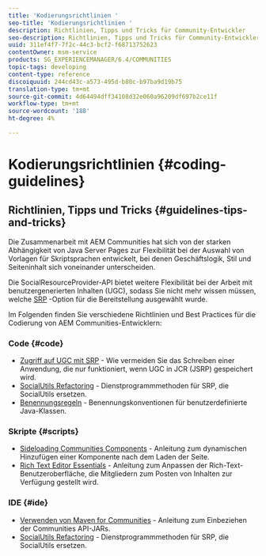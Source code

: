 ```yaml
---
title: 'Kodierungsrichtlinien '
seo-title: 'Kodierungsrichtlinien '
description: Richtlinien, Tipps und Tricks für Community-Entwickler
seo-description: Richtlinien, Tipps und Tricks für Community-Entwickler
uuid: 311ef4f7-7f2c-44c3-bcf2-f68713752623
contentOwner: msm-service
products: SG_EXPERIENCEMANAGER/6.4/COMMUNITIES
topic-tags: developing
content-type: reference
discoiquuid: 244cd43c-a573-495d-b80c-b97ba9d19b75
translation-type: tm+mt
source-git-commit: 4d64494dff34108d32e060a96209df697b2ce11f
workflow-type: tm+mt
source-wordcount: '188'
ht-degree: 4%

---
```



# Kodierungsrichtlinien {#coding-guidelines}

## Richtlinien, Tipps und Tricks {#guidelines-tips-and-tricks}

Die Zusammenarbeit mit AEM Communities hat sich von der starken Abhängigkeit von Java Server Pages zur Flexibilität bei der Auswahl von Vorlagen für Skriptsprachen entwickelt, bei denen Geschäftslogik, Stil und Seiteninhalt sich voneinander unterscheiden.

Die SocialResourceProvider-API bietet weitere Flexibilität bei der Arbeit mit benutzergenerierten Inhalten (UGC), sodass Sie nicht mehr wissen müssen, welche [SRP](srp.md) -Option für die Bereitstellung ausgewählt wurde.

Im Folgenden finden Sie verschiedene Richtlinien und Best Practices für die Codierung von AEM Communities-Entwicklern:

### Code {#code}

* [Zugriff auf UGC mit SRP](accessing-ugc-with-srp.md) - Wie vermeiden Sie das Schreiben einer Anwendung, die nur funktioniert, wenn UGC in JCR (JSRP) gespeichert wird.
* [SocialUtils Refactoring](socialutils.md) - Dienstprogrammmethoden für SRP, die SocialUtils ersetzen.
* [Benennungsregeln](naming-conventions.md) - Benennungskonventionen für benutzerdefinierte Java-Klassen.

### Skripte {#scripts}

* [Sideloading Communities Components](sideloading.md) - Anleitung zum dynamischen Hinzufügen einer Komponente nach dem Laden der Seite.
* [Rich Text Editor Essentials](rte.md) - Anleitung zum Anpassen der Rich-Text-Benutzeroberfläche, die Mitgliedern zum Posten von Inhalten zur Verfügung gestellt wird.

### IDE {#ide}

* [Verwenden von Maven for Communities](maven.md) - Anleitung zum Einbeziehen der Communities API-JARs.
* [SocialUtils Refactoring](socialutils.md) - Dienstprogrammmethoden für SRP, die SocialUtils ersetzen.

